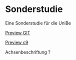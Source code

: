 # Sonderstudie


Eine Sonderstudie für die UniBe

[Preview GIT](http://htmlpreview.github.io/?https://github.com/lukri/Sonderstudie/blob/master/version-1.1/index.html)

<!-- [Preview c9](https://sonderstudie-lukri.c9users.io/version-1.1/index.html) -->

[Preview c9](https://preview.c9users.io/lukri/sonderstudie/version-1.1/index.html)



Achsenbeschriftung ? 